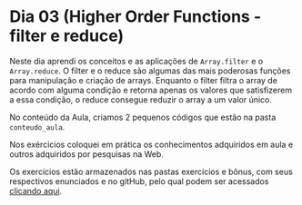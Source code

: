 # Dia 03 (Higher Order Functions - filter e reduce)

Neste dia aprendi os conceitos e as aplicações de `Array.filter` e o `Array.reduce`.
O filter e o reduce são algumas das mais poderosas funções para manipulação e criação de arrays. Enquanto o filter filtra o array de acordo com alguma condição e retorna apenas os valores que satisfizerem a essa condição, o reduce consegue reduzir o array a um valor único.

No conteúdo da Aula, criamos 2 pequenos códigos que estão na pasta `conteudo_aula`.

Nos exércicios coloquei em prática os conhecimentos adquiridos em aula e outros adquiridos por pesquisas na Web.

Os exercícios estão armazenados nas pastas exercícios e bônus, com seus respectivos enunciados e no gitHub, pelo qual podem ser acessados [clicando aqui](https://github.com/tryber/sd-031-a-exercise-books-list/tree/gui-fernandes-exercise-books-list).
